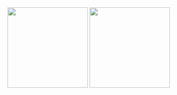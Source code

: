 <div>

<img width="180rem" src="https://github-readme-stats.vercel.app/api?username=nicholas-goes" />

<img width="180rem" src="https://github-readme-stats.vercel.app/api/top-langs/?username=nicholas-goes&layout=compact" />

</div>